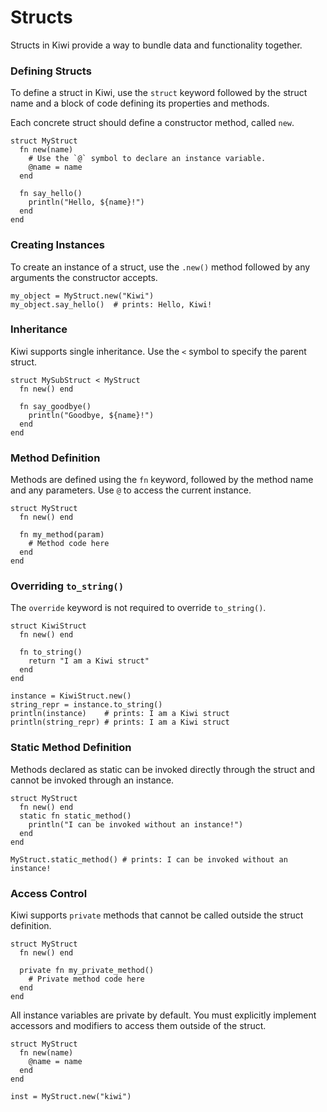 # Structs

Structs in Kiwi provide a way to bundle data and functionality together.

### Defining Structs

To define a struct in Kiwi, use the `struct` keyword followed by the struct name and a block of code defining its properties and methods.

Each concrete struct should define a constructor method, called `new`.

```kiwi
struct MyStruct
  fn new(name)
    # Use the `@` symbol to declare an instance variable.
    @name = name 
  end

  fn say_hello()
    println("Hello, ${name}!")
  end
end
```

### Creating Instances

To create an instance of a struct, use the `.new()` method followed by any arguments the constructor accepts.

```kiwi
my_object = MyStruct.new("Kiwi")
my_object.say_hello()  # prints: Hello, Kiwi!
```

### Inheritance

Kiwi supports single inheritance. Use the `<` symbol to specify the parent struct.

```kiwi
struct MySubStruct < MyStruct
  fn new() end

  fn say_goodbye()
    println("Goodbye, ${name}!")
  end
end
```

### Method Definition

Methods are defined using the `fn` keyword, followed by the method name and any parameters. Use `@` to access the current instance.

```kiwi
struct MyStruct
  fn new() end

  fn my_method(param)
    # Method code here
  end
end
```

### Overriding `to_string()`

The `override` keyword is not required to override `to_string()`.

```kiwi
struct KiwiStruct
  fn new() end

  fn to_string()
    return "I am a Kiwi struct"
  end
end

instance = KiwiStruct.new()
string_repr = instance.to_string()
println(instance)    # prints: I am a Kiwi struct
println(string_repr) # prints: I am a Kiwi struct
```

### Static Method Definition

Methods declared as static can be invoked directly through the struct and cannot be invoked through an instance.

```kiwi
struct MyStruct
  fn new() end
  static fn static_method()
    println("I can be invoked without an instance!")
  end
end

MyStruct.static_method() # prints: I can be invoked without an instance!
```

### Access Control

Kiwi supports `private` methods that cannot be called outside the struct definition.

```kiwi
struct MyStruct
  fn new() end

  private fn my_private_method()
    # Private method code here
  end
end
```

All instance variables are private by default. You must explicitly implement accessors and modifiers to access them outside of the struct.

```kiwi
struct MyStruct
  fn new(name)
    @name = name
  end
end

inst = MyStruct.new("kiwi")
```
